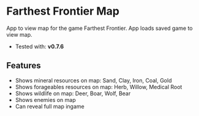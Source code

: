 # Farthest Frontier Map
App to view map for the game Farthest Frontier. App loads saved game to view map.

- Tested with: **v0.7.6**

## Features

- Shows mineral resources on map: Sand, Clay, Iron, Coal, Gold
- Shows forageables resources on map: Herb, Willow, Medical Root
- Shows wildlife on map: Deer, Boar, Wolf, Bear
- Shows enemies on map 
- Can reveal full map ingame
